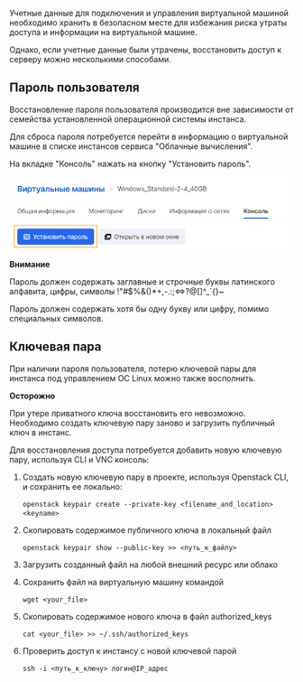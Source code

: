 Учетные данные для подключения и управления виртуальной машиной необходимо хранить в безопасном месте для избежания риска утраты доступа и информации на виртуальной машине.

Однако, если учетные данные были утрачены, восстановить доступ к серверу можно несколькими способами.

## Пароль пользователя

Восстановление пароля пользователя производится вне зависимости от семейства установленной операционной системы инстанса.

Для сброса пароля потребуется перейти в информацию о виртуальной машине в списке инстансов сервиса "Облачные вычисления".

На вкладке "Консоль" нажать на кнопку "Установить пароль".

![](./assets/1597101418789-1597101418789.png)

**Внимание**

Пароль должен содержать заглавные и строчные буквы латинского алфавита, цифры, символы !"#$%&()\*+,-.:;<=>?@[]^\_\`{}~

Пароль должен содержать хотя бы одну букву или цифру, помимо специальных символов.

## Ключевая пара

При наличии пароля пользователя, потерю ключевой пары для инстанса под управлением ОС Linux можно также восполнить.

**Осторожно**

При утере приватного ключа восстановить его невозможно. Необходимо создать ключевую пару заново и загрузить публичный ключ в инстанс.

Для восстановления доступа потребуется добавить новую ключевую пару, используя CLI и VNC консоль:

1.  Создать новую ключевую пару в проекте, используя Openstack CLI, и сохранить ее локально:

    ```
    openstack keypair create --private-key <filename_and_location> <keyname>
    ```

2.  Скопировать содержимое публичного ключа в локальный файл

    ```
    openstack keypair show --public-key >> <путь_к_файлу>
    ```

3.  Загрузить созданный файл на любой внешний ресурс или облако
4.  Сохранить файл на виртуальную машину командой

    ```
    wget <your_file>
    ```

5.  Скопировать содержимое нового ключа в файл authorized_keys

    ```
    cat <your_file> >> ~/.ssh/authorized_keys
    ```

6.  Проверить доступ к инстансу с новой ключевой парой

    ```
    ssh -i <путь_к_ключу> логин@IP_адрес
    ```
